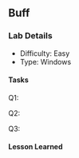## Buff 

### Lab Details 

- Difficulty: Easy
- Type: Windows

#### Tasks
Q1: 

Q2: 

Q3: 



#### Lesson Learned

